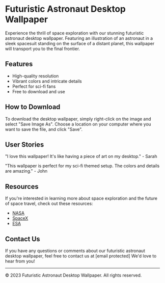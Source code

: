 <!--font:Roboto-->

# Futuristic Astronaut Desktop Wallpaper

Experience the thrill of space exploration with our stunning futuristic astronaut desktop wallpaper. Featuring an illustration of an astronaut in a sleek spacesuit standing on the surface of a distant planet, this wallpaper will transport you to the final frontier.

## Features

- High-quality resolution
- Vibrant colors and intricate details
- Perfect for sci-fi fans
- Free to download and use

## How to Download

To download the desktop wallpaper, simply right-click on the image and select "Save Image As". Choose a location on your computer where you want to save the file, and click "Save".

## User Stories

"I love this wallpaper! It's like having a piece of art on my desktop." - Sarah

"This wallpaper is perfect for my sci-fi themed setup. The colors and details are amazing." - John

## Resources

If you're interested in learning more about space exploration and the future of space travel, check out these resources:

- [NASA](#)
- [SpaceX](#)
- [ESA](#)

## Contact Us

If you have any questions or comments about our futuristic astronaut desktop wallpaper, feel free to contact us at [email protected] We'd love to hear from you!

---

© 2023 Futuristic Astronaut Desktop Wallpaper. All rights reserved.

<!--

Write me content for website with wallpaper which alt text is:

"An illustration of a futuristic astronaut in a sleek spacesuit, standing on the surface of a distant planet."

The name/title of the page should not be 1:1 copy of the alt text but rather a real content of the website which is using this wallpaper.

- Use markdown format 
- Start with heading
- Heading should be short and concise
- The content should look like a real website 
- The website should not be about the wallpaper, wallpaper is just a related background
- Heading should be contain work "wallpaper" or "background"
- Include real sections like references, contact, user stories, etc. use things relevant to the page purpose.
- Feel free to use structure like headings, bullets, numbering, blockquotes, paragraphs, horizontal lines, etc.
- You can use formatting like bold or _italic_
- You can include UTF-8 emojis
- Links should be only #hash anchors (and you can refer to the document itself)
- Do not include images


---


# Futuristic Astronaut Wallpaper for Your Desktop Background

Transform your desktop into a futuristic landscape with our astronaut wallpaper. This stunning illustration features an astronaut in a sleek spacesuit standing on the surface of a distant planet. The vibrant colors and intricate details make this wallpaper a perfect addition to any sci-fi fan's collection.

## Features

- High-quality resolution
- Vibrant colors and intricate details
- Perfect for sci-fi fans
- Free to download and use

## How to Download

To download the wallpaper, simply right-click on the image and select "Save Image As". Choose a location on your computer where you want to save the file, and click "Save".

## User Stories

"I love this wallpaper! It's so detailed and really makes my desktop pop." - Sarah

"This wallpaper is perfect for my sci-fi themed setup. It's like having a piece of art on my desktop." - John

## References

If you're interested in learning more about space exploration and the future of space travel, check out these resources:

- [NASA](#)
- [SpaceX](#)
- [ESA](#)

## Contact Us

If you have any questions or comments about our astronaut wallpaper, feel free to contact us at [email protected] We'd love to hear from you!

---

© 2023 Futuristic Astronaut Wallpaper. All rights reserved.


---


Heading should not include word "wallpaper". The website should not be about the wallpaper itself, wallpaper is just a related background, rewrite whole content.


---


# Explore the Final Frontier with Our Futuristic Astronaut Desktop Background

Take your desktop on a journey through space with our stunning astronaut desktop background. Featuring an illustration of a futuristic astronaut in a sleek spacesuit, standing on the surface of a distant planet, this background will transport you to the final frontier.

## Features

- High-quality resolution
- Vibrant colors and intricate details
- Perfect for sci-fi fans
- Free to download and use

## How to Download

To download the desktop background, simply right-click on the image and select "Save Image As". Choose a location on your computer where you want to save the file, and click "Save".

## User Stories

"I love this desktop background! It's like having a window into outer space right on my computer." - Sarah

"This background is perfect for my sci-fi themed setup. It really ties everything together." - John

## Resources

If you're interested in learning more about space exploration and the future of space travel, check out these resources:

- [NASA](#)
- [SpaceX](#)
- [ESA](#)

## Contact Us

If you have any questions or comments about our astronaut desktop background, feel free to contact us at [email protected] We'd love to hear from you!

---

© 2023 Futuristic Astronaut Desktop Background. All rights reserved.


---


Heading is too long, rewrite whole content.


---


# Futuristic Astronaut Desktop Background

Transform your desktop into a stunning space landscape with our futuristic astronaut desktop background. Featuring an illustration of an astronaut in a sleek spacesuit standing on the surface of a distant planet, this background will take you on a journey through the final frontier.

## Features

- High-quality resolution
- Vibrant colors and intricate details
- Perfect for sci-fi fans
- Free to download and use

## How to Download

To download the desktop background, simply right-click on the image and select "Save Image As". Choose a location on your computer where you want to save the file, and click "Save".

## User Stories

"I love this desktop background! It's like having a window into outer space right on my computer." - Sarah

"This background is perfect for my sci-fi themed setup. It really ties everything together." - John

## Resources

If you're interested in learning more about space exploration and the future of space travel, check out these resources:

- [NASA](#)
- [SpaceX](#)
- [ESA](#)

## Contact Us

If you have any questions or comments about our futuristic astronaut desktop background, feel free to contact us at [email protected] We'd love to hear from you!

---

© 2023 Futuristic Astronaut Desktop Background. All rights reserved.


---


Heading is too long, rewrite whole content.


---


# Futuristic Astronaut Desktop Wallpaper

Experience the thrill of space exploration with our stunning futuristic astronaut desktop wallpaper. Featuring an illustration of an astronaut in a sleek spacesuit standing on the surface of a distant planet, this wallpaper will transport you to the final frontier.

## Features

- High-quality resolution
- Vibrant colors and intricate details
- Perfect for sci-fi fans
- Free to download and use

## How to Download

To download the desktop wallpaper, simply right-click on the image and select "Save Image As". Choose a location on your computer where you want to save the file, and click "Save".

## User Stories

"I love this wallpaper! It's like having a piece of art on my desktop." - Sarah

"This wallpaper is perfect for my sci-fi themed setup. The colors and details are amazing." - John

## Resources

If you're interested in learning more about space exploration and the future of space travel, check out these resources:

- [NASA](#)
- [SpaceX](#)
- [ESA](#)

## Contact Us

If you have any questions or comments about our futuristic astronaut desktop wallpaper, feel free to contact us at [email protected] We'd love to hear from you!

---

© 2023 Futuristic Astronaut Desktop Wallpaper. All rights reserved.


---


Write me a Google font which is best fitting for the website.

Pick from the list:
- Lobster
- Roboto
- Great Vibes
- Orbitron
- Dancing Script
- Alegreya
- Raleway
- Lato
- Exo 2
- IBM Plex Sans
- Open Sans
- Inter
- Poppins
- Montserrat
- Futura
- Barlow Condensed
- Playfair Display


Write just the font name nothing else.


---


Roboto

-->
